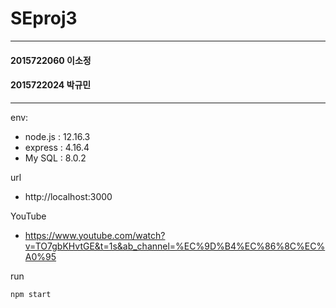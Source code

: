 # SEproj3
* * *
#### 2015722060 이소정<br>
#### 2015722024 박규민<br>
* * *
env:
-	node.js : 12.16.3
-	express : 4.16.4
-	My SQL : 8.0.2

url
- http://localhost:3000

YouTube
- https://www.youtube.com/watch?v=TO7gbKHvtGE&t=1s&ab_channel=%EC%9D%B4%EC%86%8C%EC%A0%95
    
run

    npm start
